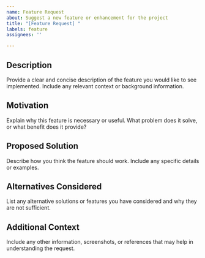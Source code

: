 ```yaml
---
name: Feature Request
about: Suggest a new feature or enhancement for the project
title: "[Feature Request] "
labels: feature
assignees: ''

---
```


## Description

Provide a clear and concise description of the feature you would like to see implemented. Include any relevant context or background information.

## Motivation

Explain why this feature is necessary or useful. What problem does it solve, or what benefit does it provide?

## Proposed Solution

Describe how you think the feature should work. Include any specific details or examples.

## Alternatives Considered

List any alternative solutions or features you have considered and why they are not sufficient.

## Additional Context

Include any other information, screenshots, or references that may help in understanding the request.
